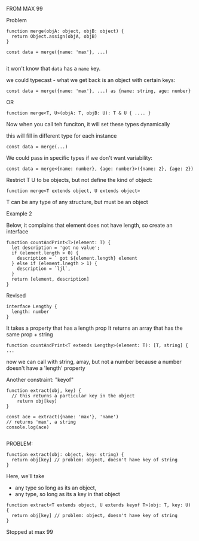 FROM MAX 99

Problem

```
function merge(objA: object, objB: object) {
  return Object.assign(objA, objB)
}

const data = merge({name: 'max'}, ...)


```

it won't know that `data` has a `name` key.

we could typecast - what we get back is an object with certain keys: 

```
const data = merge({name: 'max'}, ...) as {name: string, age: number}
```

OR

```
function merge<T, U>(objA: T, objB: U): T & U { .... }
```

Now when you call teh funciton, it will set these types dynamically

this will fill in different type for each instance

```
const data = merge(...)
```

We could pass in specific types if we don't want variability: 

```
const data = merge<{name: number}, {age: number}>({name: 2}, {age: 2}) 
```

Restrict T U to be objects, but not define the kind of object: 

```
function merge<T extends object, U extends object> 
```

T can be any type of any structure, but must be an object

Example 2

Below, it complains that element does not have length, so create an interface

```
function countAndPrint<T>(element: T) {
  let description = 'got no value';
  if (element.length > 0) {
    description = ` got ${element.length} element
  } else if (element.lnegth > 1) {
    description = `ljl`,
  }
  return [element, description]
}
```

Revised

```
interface Lengthy {
  length: number
}
```

It takes a property that has a length prop
It returns an array that has the same prop + string

```
function countAndPrint<T extends Lengthy>(element: T): [T, string] { ...
```

now we can call with string, array, but not a number because a number doesn't have a 'length' property

Another constraint: "keyof"

```
function extract(obj, key) {
  // this returns a particular key in the object
    return obj[key]
}
```

```
const ace = extract({name: 'max'}, 'name')
// returns 'max', a string
console.log(ace)


```

PROBLEM: 

```
function extract(obj: object, key: string) {
  return obj[key] // problem: object, doesn't have key of string
}
```

Here, we'll take 
- any type so long as its an object,
- any type, so long as its a key in that object 

```
function extract<T extends object, U extends keyof T>(obj: T, key: U) {
  return obj[key] // problem: object, doesn't have key of string
}
```

Stopped at max 99